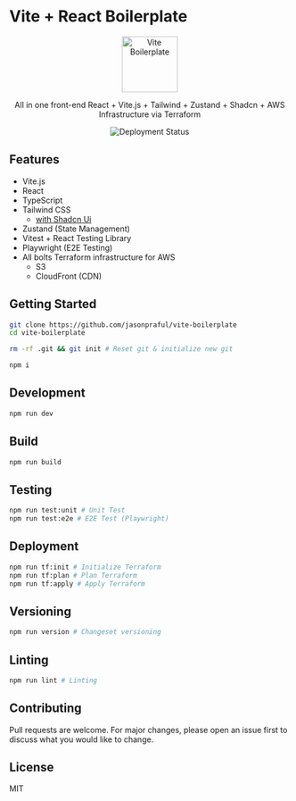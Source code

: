 # Vite + React Boilerplate

<p align="center">
  <picture>
    <source srcset="https://vitejs.dev/logo.svg" media="(prefers-color-scheme: dark)">
    <img src="https://vitejs.dev/logo.svg" width="100" alt="Vite Boilerplate">
  </picture>
</p>
<p align="center">
  All in one front-end React + Vite.js + Tailwind + Zustand + Shadcn + AWS Infrastructure via Terraform
</p>

<p align="center">
  <img alt="Deployment Status" src="https://github.com/jasonpraful/vite-boilerplate/actions/workflows/deploy.yml/badge.svg"/>
</p>

## Features

- Vite.js
- React
- TypeScript
- Tailwind CSS
  - [with Shadcn Ui](https://ui.shadcn.com)
- Zustand (State Management)
- Vitest + React Testing Library
- Playwright (E2E Testing)
- All bolts Terraform infrastructure for AWS
  - S3
  - CloudFront (CDN)

## Getting Started

```bash
git clone https://github.com/jasonpraful/vite-boilerplate
cd vite-boilerplate
```

```bash
rm -rf .git && git init # Reset git & initialize new git
```

```bash
npm i
```

## Development

```bash
npm run dev
```

## Build

```bash
npm run build
```

## Testing

```bash
npm run test:unit # Unit Test
npm run test:e2e # E2E Test (Playwright)
```

## Deployment

```bash
npm run tf:init # Initialize Terraform
npm run tf:plan # Plan Terraform
npm run tf:apply # Apply Terraform
```

## Versioning

```bash
npm run version # Changeset versioning
```

## Linting

```bash
npm run lint # Linting
```

## Contributing

Pull requests are welcome. For major changes, please open an issue first to
discuss what you would like to change.

## License

MIT
